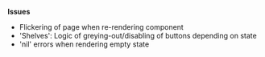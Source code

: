 **Issues**
- Flickering of page when re-rendering component
- 'Shelves': Logic of greying-out/disabling of buttons depending on state
- 'nil' errors when rendering empty state
